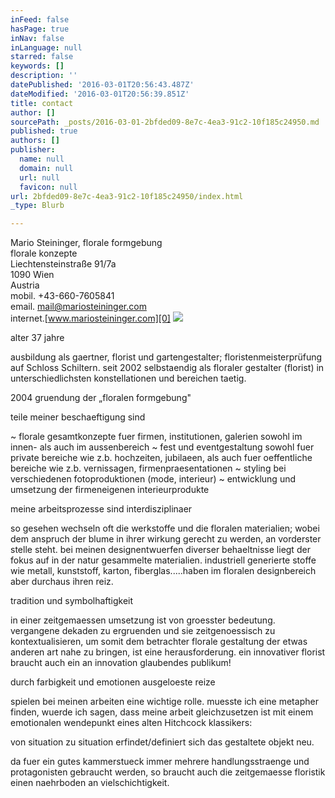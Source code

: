 ```yaml
---
inFeed: false
hasPage: true
inNav: false
inLanguage: null
starred: false
keywords: []
description: ''
datePublished: '2016-03-01T20:56:43.487Z'
dateModified: '2016-03-01T20:56:39.851Z'
title: contact
author: []
sourcePath: _posts/2016-03-01-2bfded09-8e7c-4ea3-91c2-10f185c24950.md
published: true
authors: []
publisher:
  name: null
  domain: null
  url: null
  favicon: null
url: 2bfded09-8e7c-4ea3-91c2-10f185c24950/index.html
_type: Blurb

---
```

Mario Steininger, florale formgebung  
florale konzepte  
Liechtensteinstraße 91/7a  
1090 Wien  
Austria  
mobil. +43-660-7605841  
email. mail@mariosteininger.com  
internet.[www.mariosteininger.com][0]
![](https://the-grid-user-content.s3-us-west-2.amazonaws.com/ada52f0c-0270-4124-bc79-9b50ee5e2722.jpg)

alter 37 jahre

ausbildung als gaertner, florist und gartengestalter; floristenmeisterprüfung auf Schloss Schiltern. seit 2002 selbstaendig als floraler gestalter (florist) in unterschiedlichsten konstellationen und bereichen taetig. 

2004 gruendung der „floralen formgebung"

teile meiner beschaeftigung sind

~ florale gesamtkonzepte fuer  firmen, institutionen, galerien sowohl im innen- als auch im aussenbereich ~ fest und eventgestaltung sowohl fuer private bereiche wie z.b. hochzeiten, jubilaeen, als auch fuer oeffentliche bereiche wie z.b. vernissagen, firmenpraesentationen ~ styling bei verschiedenen fotoproduktionen (mode, interieur) ~ entwicklung und umsetzung der firmeneigenen interieurprodukte

meine arbeitsprozesse sind interdisziplinaer

so gesehen wechseln oft die werkstoffe und die floralen materialien; wobei dem anspruch der blume in ihrer wirkung gerecht zu werden, an vorderster stelle steht. bei meinen designentwuerfen diverser behaeltnisse liegt der fokus auf in der natur gesammelte materialien. industriell generierte stoffe wie metall, kunststoff, karton, fiberglas.....haben im floralen designbereich aber durchaus ihren reiz.

tradition und symbolhaftigkeit

in einer zeitgemaessen umsetzung ist von groesster bedeutung. vergangene dekaden zu ergruenden und sie zeitgenoessisch zu kontextualisieren, um somit dem betrachter florale gestaltung der etwas anderen art nahe zu bringen, ist eine herausforderung. ein innovativer florist braucht auch ein an innovation glaubendes publikum!

durch farbigkeit und emotionen ausgeloeste reize

spielen bei meinen arbeiten eine wichtige rolle. muesste ich eine metapher finden, wuerde ich sagen, dass meine arbeit gleichzusetzen ist mit einem emotionalen wendepunkt eines alten Hitchcock klassikers: 

von situation zu situation erfindet/definiert sich das gestaltete objekt neu. 

da fuer ein gutes kammerstueck immer mehrere handlungsstraenge und protagonisten gebraucht werden, so braucht auch die zeitgemaesse floristik einen naehrboden an vielschichtigkeit.

[0]: http://www.mariosteininger.com/